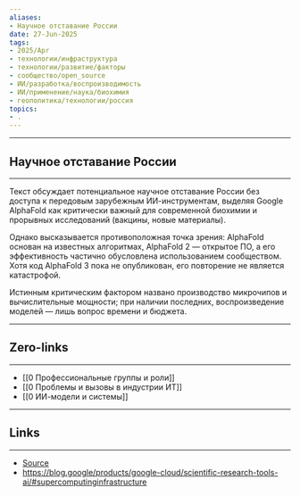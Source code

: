 ```yaml
---
aliases: 
- Научное отставание России 
date: 27-Jun-2025
tags:
- 2025/Apr
- технологии/инфраструктура
- технологии/развитие/факторы
- сообщество/open_source
- ИИ/разработка/воспроизводимость
- ИИ/применение/наука/биохимия
- геополитика/технологии/россия
topics:
- .
---
```

-----
##  Научное отставание России 
-----
Текст обсуждает потенциальное научное отставание России без доступа к передовым зарубежным ИИ-инструментам, выделяя Google AlphaFold как критически важный для современной биохимии и прорывных исследований (вакцины, новые материалы). 

Однако высказывается противоположная точка зрения: AlphaFold основан на известных алгоритмах, AlphaFold 2 — открытое ПО, а его эффективность частично обусловлена использованием сообществом. Хотя код AlphaFold 3 пока не опубликован, его повторение не является катастрофой. 

Истинным критическим фактором названо производство микрочипов и вычислительные мощности; при наличии последних, воспроизведение моделей — лишь вопрос времени и бюджета.

---
## Zero-links
---
- [[0 Профессиональные группы и роли]]
- [[0 Проблемы и вызовы в индустрии ИТ]]
- [[0 ИИ-модели и системы]]

---
## Links
---
- [Source](https://t.me/turboproject/1582)
- https://blog.google/products/google-cloud/scientific-research-tools-ai/#supercomputinginfrastructure